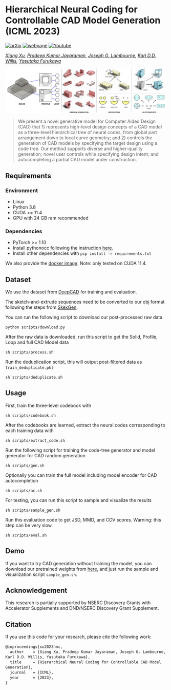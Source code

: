# Hierarchical Neural Coding for Controllable CAD Model Generation (ICML 2023)

[![arXiv](https://img.shields.io/badge/📃-arXiv%20-red.svg)](https://arxiv.org/abs/)
[![webpage](https://img.shields.io/badge/🌐-Website%20-blue.svg)](https://hnc-cad.github.io/) 
[![Youtube](https://img.shields.io/badge/📽️-Video%20-orchid.svg)](https://www.youtube.com/)

*[Xiang Xu](https://samxuxiang.github.io/), [Pradeep Kumar Jayaraman](https://www.research.autodesk.com/people/pradeep-kumar-jayaraman/), [Joseph G. Lambourne](https://www.research.autodesk.com/people/joseph-george-lambourne/), [Karl D.D. Willis](https://www.karlddwillis.com/), [Yasutaka Furukawa](https://www.cs.sfu.ca/~furukawa/)*

![alt HNCode](resources/teaser.png)

> We present a novel generative model for
Computer Aided Design (CAD) that 1) represents high-level design concepts of a CAD model as a
three-level hierarchical tree of neural codes, from global part arrangement down to local curve geometry; and 2) controls the generation of CAD models by specifying the target design using a code tree. Our method supports diverse and higher-quality generation; novel user controls while specifying design intent; and autocompleting a partial CAD model under construction.

<!-- <p align="center">
<img src="https://github.com/threedle/GeoCode/releases/download/v.1.0.0/demo_video_chair.gif" width=250 alt="3D shape recovery"/>
<img src="https://github.com/threedle/GeoCode/releases/download/v.1.0.0/demo_video_vase.gif" width=250 alt="3D shape recovery"/>
<img src="https://github.com/threedle/GeoCode/releases/download/v.1.0.0/demo_video_table.gif" width=250 alt="3D shape recovery"/>
</p>
<p align="center">
A demo video of our program is available on our <a href="https://threedle.github.io/GeoCode/">project page</a>.
</p> -->

## Requirements

### Environment
- Linux
- Python 3.8
- CUDA >= 11.4
- GPU with 24 GB ram recommended

### Dependencies
- PyTorch >= 1.10
- Install pythonocc following the instruction [here](https://github.com/tpaviot/pythonocc-core).
- Install other dependencies with ```pip install -r requirements.txt```

We also provide the [docker image](https://hub.docker.com/r/samxuxiang/skexgen). Note: only tested on CUDA 11.4. 


## Dataset 
We use the dataset from [DeepCAD](https://github.com/ChrisWu1997/DeepCAD) for training and evaluation.

The sketch-and-extrude sequences need to be converted to our obj format following the steps from [SkexGen](https://github.com/samxuxiang/SkexGen). 

You can run the following script to download our post-processed raw data 

    python scripts/download.py


After the raw data is downloaded, run this script to get the Solid, Profile, Loop and full CAD Model data

    sh scripts/process.sh


Run the deduplication script, this will output post-filtered data as ```train_deduplicate.pkl```

    sh scripts/deduplicate.sh



## Usage
First, train the three-level codebook with

    sh scripts/codebook.sh

After the codebooks are learned, extract the neural codes corresponding to each training data with

    sh scripts/extract_code.sh


Run the following script for training the code-tree generator and model generator for CAD random generation 

    sh scripts/gen.sh

Optionally you can train the full model including model encoder for CAD autocompletion 

    sh scripts/ac.sh

For testing, you can run this script to sample and visualize the results

    sh scripts/sample_gen.sh

Run this evaluation code to get JSD, MMD, and COV scores. Warning: this step can be very slow.

    sh scripts/eval.sh

## Demo
If you want to try CAD generation without training the model, you can download our pretrained weights from [here](xxx),  and just run the sample and visualization script  ```sample_gen.sh```. 


## Acknowledgement
This research is partially supported by NSERC Discovery Grants with Accelerator Supplements and DND/NSERC Discovery Grant Supplement.
    
## Citation
If you use this code for your research, please cite the following work: 
```
@inproceedings{xu2023hnc,
  author    = {Xiang Xu, Pradeep Kumar Jayaraman, Joseph G. Lambourne, Karl D.D. Willis, Yasutaka Furukawa},
  title     = {Hierarchical Neural Coding for Controllable CAD Model Generation},
  journal   = {ICML},
  year      = {2023},
}
```

